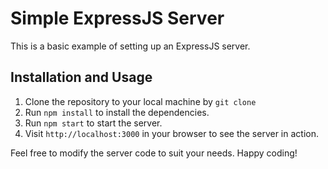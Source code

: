 # Simple ExpressJS Server

This is a basic example of setting up an ExpressJS server.

## Installation and Usage

1. Clone the repository to your local machine by `git clone`
2. Run `npm install` to install the dependencies.
3. Run `npm start` to start the server.
4. Visit `http://localhost:3000` in your browser to see the server in action.

Feel free to modify the server code to suit your needs. Happy coding!
